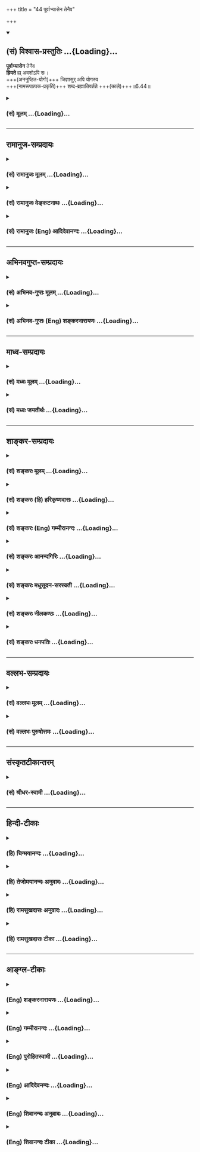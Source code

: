 +++
title = "44 पूर्वाभ्यासेन तेनैव"

+++
<div class="js_include" newlevelforh1="2" title="(सं) विश्वास-प्रस्तुतिः" unfilled url="/mahAbhAratam/shlokashaH/06-bhIShma-parva/03-bhagavad-gItA-parva/saMskRtam/vishvAsa-prastutiH/06_Atma-saMyama-yogaH_a/44_pUrvAbhyAsena_ten.md">
<details open><summary><h2>(सं) विश्वास-प्रस्तुतिः ...{Loading}...</h2></summary>

**पूर्वाभ्यासेन** तेनैव  
**ह्रियते** ह्य् अवशोऽपि सः।  
+++(अननुष्ठित-योगो)+++ जिज्ञासुर् अपि योगस्य  
+++(नामरूपात्पक-प्रकृतिं)+++ शब्द-ब्रह्मातिवर्तते +++(काले)+++॥6.44॥
</details>
</div>
<div class="js_include collapsed" newlevelforh1="3" title="(सं) मूलम्" unfilled url="/mahAbhAratam/shlokashaH/06-bhIShma-parva/03-bhagavad-gItA-parva/saMskRtam/mUlam/06_Atma-saMyama-yogaH_a/44_pUrvAbhyAsena_ten.md">
<details><summary><h3>(सं) मूलम् ...{Loading}...</h3></summary>

पूर्वाभ्यासेन तेनैव ह्रियते ह्यवशोऽपि सः।  
जिज्ञासुरपि योगस्य शब्दब्रह्मातिवर्तते।।6.44।।
</details>
</div>


_________________
## रामानुज-सम्प्रदायः
<div class="js_include collapsed" newlevelforh1="3" title="(सं) रामानुजः मूलम्" unfilled url="/mahAbhAratam/shlokashaH/06-bhIShma-parva/03-bhagavad-gItA-parva/saMskRtam/rAmAnujaH/mUlam/06_Atma-saMyama-yogaH_a/44_pUrvAbhyAsena_ten.md">
<details><summary><h3>(सं) रामानुजः मूलम् ...{Loading}...</h3></summary>

।।6.44।।**तेन पूर्वाभ्यासेन** पूर्वेण योग-विषयेण अभ्यासेन   
**सः** योगभ्रष्टो **हि +अवशः +अपि** योगे एव **ह्रियते** -  
प्रसिद्धं हि एतद् योगमाहात्म्यम् इत्यर्थः। 

अप्रवृत्तयोगोयोग **जिज्ञासुः +अपि** ततः चलित-मानसः
पुनर् अपि ताम् एव जिज्ञासां प्राप्य,  
कर्म-योगादिकं योगम् अनुष्ठाय  
**शब्दब्रह्म अतिवर्तते**। 

**शब्द-ब्रह्म** देव-मनुष्य-पृथिव्य्- अन्तरिक्ष-स्वर्गादि-शब्दाभिलाप-योग्यं ब्रह्म, प्रकृतिः।  

प्रकृति-सम्बन्धाद् विमुक्तो  
देव-मनुष्यादि-शब्दाभिलापानर्हं _ज्ञानानन्दैकतानम् आत्मानं प्राप्नोति_ इत्यर्थः।  


</details>
</div>
<div class="js_include collapsed" newlevelforh1="3" title="(सं) रामानुजः वेङ्कटनाथः" unfilled url="/mahAbhAratam/shlokashaH/06-bhIShma-parva/03-bhagavad-gItA-parva/saMskRtam/rAmAnujaH/venkaTanAthaH/06_Atma-saMyama-yogaH_a/44_pUrvAbhyAsena_ten.md">
<details><summary><h3>(सं) रामानुजः वेङ्कटनाथः ...{Loading}...</h3></summary>

  
  
।।6.44।। तेनेत्यस्यार्थोयोगविषयेणेति। तेनैव इत्यवधारणफलितमाह योग एव ह्रियत
इति। हिशब्दार्थमाहप्रसिद्धमिति।
प्रसिद्धिश्चादिभरतविदुरभीष्मादिवृत्तान्तेषु द्रष्टव्या।
पार्थकुरुनन्दनशब्दाभ्यामुभयकुलशुद्ध्यादिसूचकाभ्यामर्जुनस्यापि शुचीनां
श्रीमतामित्याद्यन्वयः सूचितः।  
  
जिज्ञासुः इत्यादिप्रकरणवशाद्वासनया विच्छिन्नघटकत्वप्रदर्शनार्थमित्याह
अप्रवृत्तेति। जिज्ञासुरपि इति सन्नन्तापिशब्दयोः सामर्थ्यात् अप्रवृत्तयोग
इत्युक्तम्। यद्यपिन लोकाव्ययनिष्ठाखलर्थतृनाम् अष्टा.2।3।69 इति कर्मणि
षष्ठीनिषेधः तथाप्यत्र सम्बन्धसामान्यविवक्षयायोगस्य इति षष्ठी।
योगिनश्चलितस्य योगः प्रक्रान्तयोगस्य चलितस्थ तत्प्रक्रमः
योगमारुरुक्षोश्चलितस्यारुरुक्षेति तत्तदवस्थानुरूपं प्रति समाधानमिति
भावः। कर्मयोगादिकं कर्मयोगज्ञानयोगावित्यर्थः। यद्वा कर्मयोग उपक्रमो
यस्यात्मसाक्षात्काररूपस्य योगस्य स तथोक्तः। ब्रह्मशब्दोऽत्र न
परब्रह्मविषयः तस्यातिवर्तनीयत्वानुपपत्तेःशब्दब्रह्म इति विशेषणायोगाच्च।
अत एव न जीवविषयः नापि वेदविषयः तस्याप्यनिवर्तनीयत्वानिरूपणात्। नापि
लक्षणया वेदप्रतिपाद्यकर्मविषयः तत्फलविषयो वा तत्रापि वेदे ब्रह्मशब्दस्य
गौणः प्रयोगः तदस्य परस्ताल्लक्षणा उपनिषदंशात्सङ्कोच इति
बहुदोषप्रसङ्गात्। नापि शब्दजन्यं ज्ञानमात्रं शब्दब्रह्म योगं
जिज्ञासोस्तदतिवृत्तेर्विरुद्धत्वात्। स्वाध्यायाद्योगमासीत
योगात्स्वाध्यायमामनेत् वि.पु.6।62 इत्यादिप्रकोपप्रसङ्गाच्च।
योगमारुरुक्षुः पुरुषः शब्दश्रवणजनितज्ञानमात्रवतः पुरुषादधिकःब्राह्मणेषु
च विद्वांसो विद्वत्सु कृतबुद्धयः। कृतबुद्धिषु कर्तारः कर्तृषु
ब्रह्मवादिनः मनुः1।97 इतिवदिति चेत् तदपि न अध्याहाराद्यापातात्
अप्रस्तुताभिधानप्रसङ्गात् पूर्वोत्तरवाक्यानन्वयाच्च। अतः प्रकृतावपि
ब्रह्मशब्दप्रयोगस्यात्रापि प्राचुर्यादतिवर्तनीयत्वौचित्याच्च
ब्रह्मशब्दोऽत्र प्रकृतिविषयः। तस्या एव
भोग्यभोगोपकरणभोगस्थानाख्यपरिणामप्रदर्शनायशब्दब्रह्म इति व्यपदेशः।
सर्वाणि रूपाणि विचित्य धीरः। नामानि कृत्वा तै.आ.3।12।7 इत्यादिश्रुतेः।
विभक्तरूपा हि प्रकृतिर्देवादिशब्दाभिलप्या
तदेतदखिलमभिप्रेत्यदेवमनुष्येत्यादिकमुक्तम्। प्रकृत्यतिवर्तनशब्दार्थं
फलितं च दर्शयतिप्रकृतिसम्बन्धादिति। देवमनुष्येत्यादिनापुमान्न देवो न नरः
वि.पु.2।13।98 इत्यादिकं स्मारितम्। ज्ञानानन्दैकतानमित्यनेन चनाहं देवो न
मर्त्यो वा न तिर्यक् स्थावरोऽपि वा। ज्ञानानन्दमयस्त्वात्मा शेषो हि
परमात्मनः पां.रा. इत्यादिकम्।  
  

</details>
</div>
<div class="js_include collapsed" newlevelforh1="3" title="(सं) रामानुजः (Eng) आदिदेवानन्दः" unfilled url="/mahAbhAratam/shlokashaH/06-bhIShma-parva/03-bhagavad-gItA-parva/saMskRtam/rAmAnujaH/english/AdidevAnandaH/06_Atma-saMyama-yogaH_a/44_pUrvAbhyAsena_ten.md">
<details><summary><h3>(सं) रामानुजः (Eng) आदिदेवानन्दः ...{Loading}...</h3></summary>

6.43 - 6.44 There, in that existence, he regains the mental disposition for Yoga that he had in the previous birth. Like one awakened from sleep, he strives again from where he had left before attaining complete success. He strives so as not to be defeated by impediments. This person who has fallen away from Yoga is borne on towards Yoga alone by his previous practice, i.e., by the older practice with regard to Yoga. This power of Yoga is well known. Even a person, who has not engaged in Yoga but has only been desirous of knowing Yoga, i.e., has failed to follow it up, acries once again the same desire to practise Yoga. He then practises Yoga, of which the first stage is Karma Yoga, and transcends Sabda-brahman (or Brahman which is denotable by words). The Sabda-brahman is the Brahman capable of manifesting as gods, men, earth,
sky, heaven etc., namely, Prakrti. The meaning is that having been liberated from the bonds of Prakrti, he attains the self which is incapable of being named by such words as gods, men etc., and which comprises solely of knowledge and beatitude. After thus describing the glory of Yoga the verse says:

</details>
</div>


_________________
## अभिनवगुप्त-सम्प्रदायः
<div class="js_include collapsed" newlevelforh1="3" title="(सं) अभिनव-गुप्तः मूलम्" unfilled url="/mahAbhAratam/shlokashaH/06-bhIShma-parva/03-bhagavad-gItA-parva/saMskRtam/abhinava-guptaH/mUlam/06_Atma-saMyama-yogaH_a/44_pUrvAbhyAsena_ten.md">
<details><summary><h3>(सं) अभिनव-गुप्तः मूलम् ...{Loading}...</h3></summary>
<div class="js_include" includetitle="false" newlevelforh1="2" unfilled="" url="/mahAbhAratam/shlokashaH/06-bhIShma-parva/02-bhagavad-gItA-parva/saMskRtam/abhinava-guptaH/mUlam/06_Atma-saMyama-yogaH_a/44_pUrvAbhyAsena_ten.md"></div>
</details>
</div>
<div class="js_include collapsed" newlevelforh1="3" title="(सं) अभिनव-गुप्तः (Eng) शङ्करनारायणः" unfilled url="/mahAbhAratam/shlokashaH/06-bhIShma-parva/03-bhagavad-gItA-parva/saMskRtam/abhinava-guptaH/english/shankaranArAyaNaH/06_Atma-saMyama-yogaH_a/44_pUrvAbhyAsena_ten.md">
<details><summary><h3>(सं) अभिनव-गुप्तः (Eng) शङ्करनारायणः ...{Loading}...</h3></summary>

6.44 See Comment under 6.45

</details>
</div>


_________________
## माध्व-सम्प्रदायः
<div class="js_include collapsed" newlevelforh1="3" title="(सं) मध्वः मूलम्" unfilled url="/mahAbhAratam/shlokashaH/06-bhIShma-parva/03-bhagavad-gItA-parva/saMskRtam/madhvaH/mUlam/06_Atma-saMyama-yogaH_a/44_pUrvAbhyAsena_ten.md">
<details><summary><h3>(सं) मध्वः मूलम् ...{Loading}...</h3></summary>

।।6.44।। योगस्य जिज्ञासुरपि। ज्ञातव्यो मया योग इति यस्यातीवेच्छा सोऽपि
शब्दब्रह्मातिवर्तते। परं ब्रह्म प्राप्नोतीत्यर्थः।

</details>
</div>
<div class="js_include collapsed" newlevelforh1="3" title="(सं) मध्वः जयतीर्थः" unfilled url="/mahAbhAratam/shlokashaH/06-bhIShma-parva/03-bhagavad-gItA-parva/saMskRtam/madhvaH/jayatIrthaH/06_Atma-saMyama-yogaH_a/44_pUrvAbhyAsena_ten.md">
<details><summary><h3>(सं) मध्वः जयतीर्थः ...{Loading}...</h3></summary>

।।6.44।। उप्रत्यययोगेन लोकाव्यय अष्टा.2।3।69 इति षष्ठीनिषेधात् योगस्य
स्वरूपमित्यध्याहृत्य कश्चिद्व्याख्यातवान्। श्रमो वृथैवनञा
निर्दिष्टमनित्यम् इत्यस्यानित्यत्वात्। अतः कात्यायनोद्विषः शतुर्वा वचनं
अष्टा.2।3।69 वार्तिकं इत्याद्यवोचदित्यभिप्रेत्याह
**योगस्ये**ति। ब्रह्मजिज्ञासा ब्र.सू.1।1।1 इत्यादाविव
विचारार्थताशङ्कानिरासाय व्याचष्टे **ज्ञातव्य** इति।
अतीवेत्युप्रत्ययस्यार्थः। सनाशंसभिक्षउः अष्टा.3।3।168 इति तच्छीलादौ तस्य
विहितत्वात् इच्छार्थे बाधकाभावादिति भावः। शब्दब्रह्मातिवर्तते
इत्येतद्वेदोक्तकर्मकारिभ्योऽतिरिच्यत इति कश्चिद्व्याचष्टे तदसत्। ततो याति
परां गतिम् 16।22 इत्यस्यार्थस्य परामर्शादिति भावेनाह **शब्दे**ति।
शब्दब्रह्मशब्देन वैदिकविधिनिषेधावत्रोच्येते। तदतिवर्तनं
परंब्रह्मप्राप्तस्यैवेत्यत एवमुक्तम्।

</details>
</div>


_________________
## शाङ्कर-सम्प्रदायः
<div class="js_include collapsed" newlevelforh1="3" title="(सं) शङ्करः मूलम्" unfilled url="/mahAbhAratam/shlokashaH/06-bhIShma-parva/03-bhagavad-gItA-parva/saMskRtam/shankaraH/mUlam/06_Atma-saMyama-yogaH_a/44_pUrvAbhyAsena_ten.md">
<details><summary><h3>(सं) शङ्करः मूलम् ...{Loading}...</h3></summary>

।।6.44।। यः पूर्वजन्मनि कृतः अभ्यासः सः **पूर्वाभ्यासः तेनैव** बलवता
**ह्रियते** संसिद्धौ हि यस्मात् **अवशोऽपि सः** योगभ्रष्टः न कृतं चेत्
योगाभ्यासजात् संस्कारात् बलवत्तरमधर्मादिलक्षणं कर्म तदा योगाभ्यासजनितेन
संस्कारेण ह्रियते अधर्मश्चेत् बलवत्तरः कृतः तेन योगजोऽपि संस्कारः
अभिभूयत एव तत्क्षये तु योगजः संस्कारः स्वयमेव कार्यमारभते न
दीर्घकालस्थस्यापि विनाशः तस्य अस्ति इत्यर्थः। अतः **जिज्ञासुरपि योगस्य**
स्वरूपं ज्ञातुमिच्छन् अपि योगमार्गे प्रवृत्तः संन्यासी योगभ्रष्टः
सामर्थ्यात् सोऽपि **शब्दब्रह्म** वेदोक्तकर्मानुष्ठानफलम् **अतिवर्तते**
अतिक्रामति अपाकरिष्यति किमुत बुद्ध्वा यः योगं तन्निष्ठः अभ्यासं
कुर्यात्।। 

</details>
</div>
<div class="js_include collapsed" newlevelforh1="3" title="(सं) शङ्करः (हि) हरिकृष्णदासः" unfilled url="/mahAbhAratam/shlokashaH/06-bhIShma-parva/03-bhagavad-gItA-parva/saMskRtam/shankaraH/hindI/harikRShNadAsaH/06_Atma-saMyama-yogaH_a/44_pUrvAbhyAsena_ten.md">
<details><summary><h3>(सं) शङ्करः (हि) हरिकृष्णदासः ...{Loading}...</h3></summary>

।।6.44।। पहले शरीरकी बुद्धिसे उसका संयोग कैसे होता है सो कहते हैं क्योंकि
वह योगभ्रष्ट पुरुष परवश हुआ भी पूर्वाभ्यासके द्वारा अर्थात् जो पहले
जन्ममें किया हुआ अभ्यास है उस अति बलवान् पूर्वाभ्यासके द्वारा योगकी ओर
खींच लिया जाता है। यदि योगाभ्यासके संस्कारोंकी अपेक्षा अधिक बलवान्
अधर्मादि कर्म न किये हों तो वह योगाभ्यासजनित संस्कारोंसे खिंच जाता है और
यदि अधिक बलवान् अधर्म किया हुआ होता है तो उससे योगजन्य संस्कार भी दब ही
जाते हैं। परंतु उस पापकर्मका क्षय होनेपर योगजन्य संस्कार स्वयं ही अपना
कार्य आरम्भ कर देता है। बहुत बालतक दबे रहनेपर भी उसका नाश नहीं होता। जो
योगका जिज्ञासु भी है अर्थात् जो योगके स्वरूपको जाननेकी इच्छा करके
योगमार्गमें लगा हुआ योगभ्रष्ट संन्यासी है वह भी शब्दब्रह्मको अर्थात्
वेदमें कहे हुए कर्मफलको अतिक्रम कर जाता है फिर जो योगको जानकर उसमें
स्थित हुआ अभ्यास करता है उसका तो कहना ही क्या है। यहाँ प्रसंगकी शक्तिसे
जिज्ञासुका अर्थ संन्यासी किया गया है।

</details>
</div>
<div class="js_include collapsed" newlevelforh1="3" title="(सं) शङ्करः (Eng) गम्भीरानन्दः" unfilled url="/mahAbhAratam/shlokashaH/06-bhIShma-parva/03-bhagavad-gItA-parva/saMskRtam/shankaraH/english/gambhIrAnandaH/06_Atma-saMyama-yogaH_a/44_pUrvAbhyAsena_ten.md">
<details><summary><h3>(सं) शङ्करः (Eng) गम्भीरानन्दः ...{Loading}...</h3></summary>

6.44 Hi, for; tena eva, by that very; purva-abhyasena, past practice-the
powerful habit formed in the past life; hiryate, he, the yogi who had
fallen from Yoga, is carried forward; avasah api, even inspite of
himself. If he had not committed any act which could be characterized as
unrigtheous etc. and more powerful than the tendency created by the
practice of Yoga, then he is carried forward by the tendency created by
the practice of Yoga. If he had committed any unrighteous act which was
more powerful, then, even the tendency born of Yoga gets surely
overpowered. But when that is exhausted, the tendency born of Yoga
begins to take effect by itself. The idea is that it does not get
destroyed, even though it may lie in abeyance over a long period.
Jijnasuh api, even a seeker; yogasya, of Yoga from the force of the
context, the person implied is a monk who had engaged in the path of
Yoga with a desire to known his true nature, but had falled from Yoga-;
;even he, ativartate, trascends-will free himself from; sabda-brahma,
the result of the performance of Vedic ritual. What to speak of him who
after understanding Yoga, may undertake it with steadfastness! And why
is the state of Yoga higher;

</details>
</div>
<div class="js_include collapsed" newlevelforh1="3" title="(सं) शङ्करः आनन्दगिरिः" unfilled url="/mahAbhAratam/shlokashaH/06-bhIShma-parva/03-bhagavad-gItA-parva/saMskRtam/shankaraH/AnandagiriH/06_Atma-saMyama-yogaH_a/44_pUrvAbhyAsena_ten.md">
<details><summary><h3>(सं) शङ्करः आनन्दगिरिः ...{Loading}...</h3></summary>

।।6.44।। यदि पूर्वसंस्कारोऽस्येच्छामुपनयन्न प्रवर्तयति तथाच
प्रवृत्तिरनिच्छया स्यादित्याशङ्क्याह **पूर्वेति।** स हि योगभ्रष्टः
समनन्तरजन्मकृतसंस्कारवशादुत्तरस्मिञ्जन्मनि अनिच्छन्नपि योगं
प्रत्येवाकृष्टो भवतीत्यर्थः। तत्र कैमुतिकन्यायं सूचयति **जिज्ञासुरिति।**
पूर्वार्धं विभजते **यः पूर्वेति।** तस्मान्नेच्छया तस्य प्रवृत्तिरिति
शेषः। योगभ्रष्टस्याधर्मादिप्रतिबन्धेऽपि तर्हि
पूर्वाभ्यासवशाद्बुद्धिसंबन्धः स्यादित्याशङ्क्याह **नेत्यादिना।** यदि
योगभ्रष्टेन योगाभ्यासजनितसंस्कारप्राबल्यात्प्रबलमरधर्मप्रभेदरूपं कर्म न
कृतं स्यात्तदा तेन संस्कारेण वशीकृतः सन्निच्छादिरहितोऽपि
बुद्धिसंबन्धभाग्भवतीत्यर्थः। विपक्षे योगसंस्कारस्याभिभूतत्वान्न
कार्यारम्भकत्वमित्याह **अधर्मश्चेदिति।** योगजसंस्कारस्याधर्माभिभूतस्य
कार्यमकृत्वैवाभिभावकप्राबल्ये प्रणाशः स्यादित्याशङ्क्याह **तत्क्षये
त्विति।** कालव्यवधानान्निवृत्तिं शङ्कित्वोक्तं **नेति।**
तृणजलायुकादृष्टान्तश्रुत्या संस्कारस्य दीर्घतायाः समधिगतत्वादिति भावः।
कैमुतिकन्यायोक्तिपरमुत्तरार्धं विभजते **जिज्ञासुरपीत्यादिना।** अत्रापि
संन्यासीति विशेषणं पूर्ववदवधेयमित्याह **सामर्थ्यादिति।** नहि कर्मी
कर्ममार्गे प्रवृत्तस्ततो भ्रष्टः शङ्कितुं शक्यते अतः संन्यासी
पूर्वोक्तैर्विशेषणैर्विशिष्टो योगभ्रष्टोऽभीष्टः सोऽपि वैदिकं कर्म तत्फलं
चातिवर्तते किमुत योगं बुद्ध्वा तन्निष्ठः सदाभ्यासं कुर्वन्कर्म तत्फलं
चातिवर्तत इति वक्तव्यमिति योजना। योगनिष्ठस्य कर्मतत्फलातिवर्तनं
ततोऽधिकफलावाप्तिर्विवक्ष्यते।

</details>
</div>
<div class="js_include collapsed" newlevelforh1="3" title="(सं) शङ्करः मधुसूदन-सरस्वती" unfilled url="/mahAbhAratam/shlokashaH/06-bhIShma-parva/03-bhagavad-gItA-parva/saMskRtam/shankaraH/madhusUdana-sarasvatI/06_Atma-saMyama-yogaH_a/44_pUrvAbhyAsena_ten.md">
<details><summary><h3>(सं) शङ्करः मधुसूदन-सरस्वती ...{Loading}...</h3></summary>

।।6.44।। ननु यो ब्रह्मविदां ब्राह्मणानां सर्वप्रमादकारणशून्ये कुले
समुत्पन्नस्तस्य मध्ये
विषयभोगव्यवधानाभावादव्यवहितप्राग्भवीयसंस्कारोद्वोधात्पुनरपि
सर्वकर्मसंन्यासपूर्वको ज्ञानसाधनलाभो भवतु नाम। यस्तु श्रीमतां
महाराजचक्रवर्तिनां कुले बहुविधविषयभोगव्यवधानेनोत्पन्नस्तस्य
विषयभोगवासनाप्राबल्यात्प्रमादकारणसंभवाच्च
कथमतिव्यवहितज्ञानसंस्कारोद्बोधः क्षत्रियत्वेन सर्वकर्मसंन्यासानर्हस्य
कथं वा ज्ञानसाधनलाभ इति। तत्रोच्यते अतिचिरव्यवहितजन्मोपचितेनापि तेनैव
पूर्वाभ्यासेन प्रागर्जितज्ञानसंस्कारेणावशोऽपि मोक्षसाधनायाप्रयतमानोऽपि
ह्रियते स्ववशीक्रियते अकस्मादेव भोगवासनाभ्यो व्युत्थाप्य
मोक्षसाधनोन्मुखः क्रियते ज्ञानवासनाया एवाल्पकालाभ्यस्ताया अपि
वस्तुविषयत्वेनावस्तुविषयाभ्यो भोगवासनाभ्यः प्राबल्यात्। पश्य यथा त्वमेव
युद्धे प्रवृत्तो ज्ञानायाप्रयतमानोऽपि पूर्वसंस्कारप्राबल्यादकस्मादेव
रणभूमौ ज्ञानोन्मुखोऽभूरिति। अतएव प्रागुक्तं नेहाभिक्रमनाशोऽस्तीति।
अनेकजन्मसहस्रव्यवहितोऽपि ज्ञानसंस्कारः स्वकार्यं करोत्येव
सर्वविरोध्युपमर्देनेत्यभिप्रायः। सर्वकर्मसंन्यासाभावेऽपि हि क्षत्रियस्य
ज्ञानाधिकारः स्थित एव। यथा पाटच्चरेण बहूनां रक्षिणां मध्ये
विद्यमानमप्यश्वादिद्रव्यं स्वयमनिच्छदपि तान्सर्वानभिभूय
स्वसामर्थ्यविशेषादेवापह्रियते पश्चात्तु कदापहृतमिति विमर्शो भवति एवं
बहूनां ज्ञानप्रतिबन्धकानां मध्ये विद्यमानोऽपि योगभ्रष्टः स्वयमनिच्छन्नपि
ज्ञानसंस्कारेण बलवता स्वसामर्थ्यविशेषादेव
सर्वान्प्रतिबन्धकानभिभूयात्मवशीक्रियत इति हृञः प्रयोगेण सूचितम्। अतएव
संस्कारप्राबल्याज्जिज्ञासुर्ज्ञातुमिच्छुरपि योगस्य मोक्षसाधनज्ञानस्य
विषयं ब्रह्मज्ञानं प्रथमभूमिकायां स्थितः संन्यासीति यावत्। सोऽपि
तस्यामेव भूमिकायां मृतोऽन्तराले बहून्विषयान्भुक्त्वा महाराजचक्रवर्तिनां
कुले समुत्पन्नोऽपि योगभ्रष्टः
प्रागुपचितज्ञानसंस्कारप्राबल्यात्तस्मिञ्जन्मनि शब्दब्रह्म वेदं
कर्मप्रतिपादकमतिवर्ततेऽतिक्रम्य तिष्ठति। कर्माधिकारातिक्रमेण
ज्ञानाधिकारी भवतीत्यर्थः। एतेनापि ज्ञानकर्मसमुच्चयो निराकृत इति
द्रष्टव्यम्। समुच्चये हि ज्ञानिनोऽपि कर्मकाण्डातिक्रमाभावात्।

</details>
</div>
<div class="js_include collapsed" newlevelforh1="3" title="(सं) शङ्करः नीलकण्ठः" unfilled url="/mahAbhAratam/shlokashaH/06-bhIShma-parva/03-bhagavad-gItA-parva/saMskRtam/shankaraH/nIlakaNThaH/06_Atma-saMyama-yogaH_a/44_pUrvAbhyAsena_ten.md">
<details><summary><h3>(सं) शङ्करः नीलकण्ठः ...{Loading}...</h3></summary>

।।6.44।। कुतो यतते शिक्षितोऽपीत्यत आह **पूर्वेति।** अवशोऽपि
प्रह्नादादिवत्पित्रादिभिरन्यथा नीयमानोऽपि तेनैव पूर्वाभ्यासेन बलवता
ह्रियते योगप्रवणः क्रियते। यतो योगस्य जिज्ञासुर्ज्ञानमात्रमिच्छन्यो भवति
सोऽपि शब्दब्रह्म कर्मकाण्डं वेदमप्यतिक्रम्य वर्तते किं पुनः
पित्राद्याज्ञाम्। इत्थं पूर्वाभ्यासबलं यन्महान्तमपि पित्रादियत्नं वृथा
करोतीत्यर्थः।

</details>
</div>
<div class="js_include collapsed" newlevelforh1="3" title="(सं) शङ्करः धनपतिः" unfilled url="/mahAbhAratam/shlokashaH/06-bhIShma-parva/03-bhagavad-gItA-parva/saMskRtam/shankaraH/dhanapatiH/06_Atma-saMyama-yogaH_a/44_pUrvAbhyAsena_ten.md">
<details><summary><h3>(सं) शङ्करः धनपतिः ...{Loading}...</h3></summary>

।।6.44।। कथंभूतं बुद्धिसंयोगं लभत इत्यपेक्षायां तेनैव
पूर्वाभ्यासेनावशस्यापि योगभ्रष्टस्य बुद्धिंप्रत्येवाहरणरुपमित्याह
पूर्वेति। यः पूर्व जन्मानि कृतोऽभ्यासः तेनैव बलवता हि यसमादवशः
पित्राद्यधीनोऽपि सः योगभ्रष्टो ह्नियते स्ववशीक्रियते योगाभ्याससंस्कारात्
बलवत्तरस्याधर्मस्य प्रतिबन्धकस्याभावात् प्रतिबन्धे सत्यपि
पूर्वाभ्यासस्तत्क्षयः प्रतीक्षते। ननु तस्य नाशोऽस्ति। एतदेव कैमुत्येन
द्रढयति। योगस्य जिज्ञासुर्नतु यतमानो योगी सोऽपि शब्दब्रह्म
वेदोक्तकर्मानुष्ठानफलमतिवर्तते मुञ्चति किमुत यो योगं ज्ञात्वा
तन्निष्ठोभ्यासं कुर्यात्। एतेन ननु योगिनां दरिद्राणां कुले जातस्य
बुद्धिसंयोगोऽस्तु नाम शुचीनां श्रीमतां कुले उत्पन्नस्य
द्रव्यजनितभोगादिप्रतिबन्धवशाद्धुद्धिसंयोगो न भविष्यतीत्याङ्कापि परास्ता।

</details>
</div>


_________________
## वल्लभ-सम्प्रदायः
<div class="js_include collapsed" newlevelforh1="3" title="(सं) वल्लभः मूलम्" unfilled url="/mahAbhAratam/shlokashaH/06-bhIShma-parva/03-bhagavad-gItA-parva/saMskRtam/vallabhaH/mUlam/06_Atma-saMyama-yogaH_a/44_pUrvAbhyAsena_ten.md">
<details><summary><h3>(सं) वल्लभः मूलम् ...{Loading}...</h3></summary>

।।6.44।। पूर्वदेहकृताभ्यासेनावशोऽपि कुतश्चिदन्तरायादनिच्छन्नपि ह्रियते
विषयेभ्यः परावृत्त्य योगनिष्ठः क्रियते। किञ्च कैमुत्येन दृढयति
जिज्ञासुरपीति। यः कश्चिद्योगस्य जिज्ञासावानपि भवति सोऽपि
शब्दब्रह्मातिवर्त्तते शब्दब्रह्मातिक्राम्यति परमहंस इव सम्पूजितो भवति।
किमुत तन्निष्ठः शब्दब्रह्मातिलङ्घनो भवतीति वक्तव्यम् यद्वा
शब्दब्रह्मातिवर्त्ततेऽर्थात्परं ब्रह्म शब्दब्रह्मतात्पर्यभूतं
पारोक्ष्येण जानाति तत्प्रभावेणेत्यर्थः।

</details>
</div>
<div class="js_include collapsed" newlevelforh1="3" title="(सं) वल्लभः पुरुषोत्तमः" unfilled url="/mahAbhAratam/shlokashaH/06-bhIShma-parva/03-bhagavad-gItA-parva/saMskRtam/vallabhaH/puruShottamaH/06_Atma-saMyama-yogaH_a/44_pUrvAbhyAsena_ten.md">
<details><summary><h3>(सं) वल्लभः पुरुषोत्तमः ...{Loading}...</h3></summary>

  
  
।।6.44।। ननु भूयोऽपि यत्ने पूर्ववदेव चेत् स्यात्  
तदा किं जन्मना यत्नेन चेत्याशङ्क्याह - पूर्वाभ्यासेनेति। 

तेनैव **पूर्वाभ्यासेन** श्रद्धा-मयेन  
**अवशोऽपि** तादृक्-कुल-जन्म-प्राप्त्या कुल-रीत्यापि अन्यभावेभ्यो हीयते परावर्त्तते - भगवत्-संयोग-रसनिष्ठः क्रियत इति भावः।  

ननु पूर्व-प्रवृत्त्या श्रद्धायुक्तया चेन् न सिद्धिर् अभूत्, तदा कथम् इदानीं तेनैव साधनेन सिद्धिर् भविष्यति इत्य् आशङ्क्याह - जिज्ञासुरपीति। योगस्य स्वरूपजिज्ञासुरेव शब्दब्रह्म

नाम-रूपात्मकं विप्रयोग-सामयिक-जीवन-हेतु-रूपम् **अतिवर्त्तते** अतिक्रामति।

परम-क्लेशाविर्भावेन गुण-गानादि-त्यागेन लौकिक-देह-त्यागेनालौकिक-देहम् आप्नोतीति भावः। तथा चायमर्थः पूर्वश्रद्धया प्रवृत्तस्तु योगजिज्ञासया न प्रवृत्तः
किन्तु साधारण्येन वाक्यश्रद्धयैव प्रवृत्तौ तेन सिद्धिरभूत्। अधुना
तूत्तमकुलजन्माप्त्या तत्स्वरूपं कुरुते अतः प्राप्स्यतीति।  
  

</details>
</div>


_________________
## संस्कृतटीकान्तरम्
<div class="js_include collapsed" newlevelforh1="3" title="(सं) श्रीधर-स्वामी" unfilled url="/mahAbhAratam/shlokashaH/06-bhIShma-parva/03-bhagavad-gItA-parva/saMskRtam/shrIdhara-svAmI/06_Atma-saMyama-yogaH_a/44_pUrvAbhyAsena_ten.md">
<details><summary><h3>(सं) श्रीधर-स्वामी ...{Loading}...</h3></summary>

।।6.44।। तत्र हेतुः **पूर्वेति।** तेनैव पूर्वदेहकृताभ्यासेनावशोऽपि
कुतश्चिदन्तरायादनिच्छन्नपि संह्रियते। विषयेभ्यः परावर्त्य ब्रह्मनिष्ठः
क्रियते। तदेवं पूर्वाभ्यासवशेन प्रयत्नं कुर्वञ्शनैर्मुच्यत इतीममर्थं
कैमुत्यन्यायेन स्फुटयति **जिज्ञासुरिति सार्धेन।** योगस्य स्वरूपं
जिज्ञासुरेव केवलं नतु प्राप्तयोगः। एवंभूतो योगे प्रविष्टमात्रोऽपि
पापवशाद्योगभ्रष्टोऽपि शब्दब्रह्म वेदमतिवर्तते
वेदोक्तकर्मफलान्यतिक्रामति। तेभ्योऽधिकं फलं प्राप्य मुच्यत इत्यर्थः।

</details>
</div>


_________________
## हिन्दी-टीकाः
<div class="js_include collapsed" newlevelforh1="3" title="(हि) चिन्मयानन्दः" unfilled url="/mahAbhAratam/shlokashaH/06-bhIShma-parva/03-bhagavad-gItA-parva/hindI/chinmayAnandaH/06_Atma-saMyama-yogaH_a/44_pUrvAbhyAsena_ten.md">
<details><summary><h3>(हि) चिन्मयानन्दः ...{Loading}...</h3></summary>

।।6.44।। बैंक में हमारे खाते में जमा राशि वही होगी जो पासबुक में दर्शायी
गयी होती है। बैंक से हमे उस राशि से अधिक धन नहीं प्राप्त हो सकता और न ही
कम राशि दिखाकर हमें धोखा दिया जा सकता है। इसी प्रकार व्यक्ति के हृदय के
विकास में भी कोई भी देवता उस व्यक्ति को उसके प्रयत्नों से अधिक न दे सकता
है और न कुछ अपहरण कर सकता है। प्रतिदिन के जीवन में अनुभूत अखण्डता के
समान ही प्रत्येक जन्म पूर्व जीवन की अगली कड़ी है। जैसे आज का दिन बीते
हुए कल का विस्तार है। इस तथ्य को सम्यक् प्रकार से ध्यान में रखकर इस
श्लोक का मनन करने पर इसका तात्पर्य सरलता से समझ में आ जायेगा। जिस व्यक्ति
ने अपने पूर्व जन्म में योग साधना की होगी वह उस पूर्वभ्यास के कारण अपने
आप अवश हुआ योग की ओर आकर्षित होगा। हमारे इस लोक के जीवन में भी इस तथ्य
की सत्यता प्रमाणित होती है। एक शिक्षित तथा सुसंस्कृत व्यक्ति के व्यवहार
और संभाषण में उसकी शिक्षा का प्रभाव सहज ही व्यक्त होता है जिसके लिए उसे
कोई प्रयास नहीं करना पड़ता। कोई भी सुसंस्कृत व्यक्ति दीर्घकाल तक
सफलतापूर्वक मूढ़ पुरुष का अभिनय नहीं कर सकता और उसी प्रकार न हीं एक
दुष्ट व्यक्ति सभ्य पुरुष जैसा व्यवहार कर सकता है। कभीनकभी वे दोनों
अनजाने ही अपने वास्तविक स्वभाव का परिचय सम्भाषण विचार और कर्म द्वारा
व्यक्त कर देंगे। इसी प्रकार योगभ्रष्ट पुरुष भी जन्म लेने पर अवशसा हुआ
स्वत ही योग की ओर खिंचा चला जायेगा। यदि जीवन में प्रतिकूल परिस्थितियाँ
आती हैं तब भी उन सभी में जिस सम और शान्त भाव में वह रहता है वह स्वयं
उसके लिए भी एक आश्चर्य ही होता है। यह मात्र सिद्धांत नहीं है। समाज के सभी
स्तरों के जीवन में इसका सत्यत्व प्रमाणित होता है। पूर्व संस्कारों की
शक्ति अत्यन्त प्रबल होती है। एक लुटेरा भी दृढ़ निश्चयपूर्वक की गई साधना
के फलस्वरूप आदि कवि बाल्मीकि बन गया। ऐसे अनेक उदाहरण हमें इतिहास में
देखने को मिलते हैं। इन सबका सन्तोषजनक स्पष्टीकरण यही हो सकता है कि जीव
का अस्तित्व देह से भिन्न है जो अपने कर्मों के अनुसार विभिन्न शरीर धारण
करता है। इसलिए उसके अर्जित संस्कारों का प्रभाव किसी देह विशेष में भी
दृष्टिगोचर होता है। योगभ्रष्ट पुरुष पुन साधना मार्ग पर अग्रसर हो जाता है।
उसे चाहे राजसिंहासन पर अभिषिक्त कर दिया जाय अथवा बाजार के कोलाहल या किसी
गली के असम्मान पूर्ण स्थान पर बैठा दिया जाय सभी स्थानों पर उसकी सहृदयता
और उसका दार्शनिक स्वभाव छिपा नहीं रह सकता। चाहे वह संसार की समस्त
सम्पत्ति का स्वामी हो जाये चाहे राजसत्ता की असीम शक्ति उसे प्राप्त हो
जाये चाहे अपार आदर और स्नेह उसे मिले किन्तु इन समस्त प्रलोभनों के द्वारा
उसे योगमार्ग से विचलित नहीं किया जा सकता। यदि सम्पूर्ण जगत् उसके विचित्र
व्यवहार एवं असामान्य आचरण को विस्मय से देखता हो तो वह स्वयं भी अपनी ओर
सबसे अधिक आश्चर्य से देख रहा होता है इस ध्यानयोग की महत्ता को दर्शाते
हुए भगवान् कहते हैं कि जो केवल योग का जिज्ञासु है वह शब्दब्रह्म का
अतिक्रमण कर जाता है। श्रीशंकराचार्य के अनुसार शब्दब्रह्म से तात्पर्य
वेदों के कर्मकाण्ड से है जहाँ विभिन्न प्रकार के फल प्राप्त करने के लिए
यज्ञयागादि साधन बताये गये है। अर्थ यह हुआ कि जो केवल जिज्ञासु है वह इन
सब फलों की कामना से मुक्त हो जाता है तब फिर ज्ञानी के विषय में क्या
कहनाकिस कारण से योगी श्रेष्ठ है इस पर कहते हैं

</details>
</div>
<div class="js_include collapsed" newlevelforh1="3" title="(हि) तेजोमयानन्दः अनुवादः" unfilled url="/mahAbhAratam/shlokashaH/06-bhIShma-parva/03-bhagavad-gItA-parva/hindI/tejomayAnandaH/anuvAdaH/06_Atma-saMyama-yogaH_a/44_pUrvAbhyAsena_ten.md">
<details><summary><h3>(हि) तेजोमयानन्दः अनुवादः ...{Loading}...</h3></summary>

।।6.44।। उसी पूर्वाभ्यास के कारण वह अवश हुआ योग की ओर आकर्षित होता है।
योग का जो केवल जिज्ञासु है वह शब्दब्रह्म का अतिक्रमण करता है।।  
  

</details>
</div>
<div class="js_include collapsed" newlevelforh1="3" title="(हि) रामसुखदासः अनुवादः" unfilled url="/mahAbhAratam/shlokashaH/06-bhIShma-parva/03-bhagavad-gItA-parva/hindI/rAmasukhadAsaH/anuvAdaH/06_Atma-saMyama-yogaH_a/44_pUrvAbhyAsena_ten.md">
<details><summary><h3>(हि) रामसुखदासः अनुवादः ...{Loading}...</h3></summary>

।।6.44।। वह (श्रीमानोंके घरमें जन्म लेनेवाला योगभ्रष्ट मनुष्य) भोगोंके
परवश होता हुआ भी पूर्वजन्ममें किये हुए अभ्यास-(साधन-) के कारण ही
परमात्माकी तरफ खिंच जाता है; क्योंकि योग-(समता-) का जिज्ञासु भी वेदोंमें
कहे हुए सकाम कर्मोंका अतिक्रमण कर जाता है।

</details>
</div>
<div class="js_include collapsed" newlevelforh1="3" title="(हि) रामसुखदासः टीका" unfilled url="/mahAbhAratam/shlokashaH/06-bhIShma-parva/03-bhagavad-gItA-parva/hindI/rAmasukhadAsaH/TIkA/06_Atma-saMyama-yogaH_a/44_pUrvAbhyAsena_ten.md">
<details><summary><h3>(हि) रामसुखदासः टीका ...{Loading}...</h3></summary>

।।6.44।।***व्याख्या--*पूर्वाभ्यासेन तेनैव ह्रियते ह्यवशोऽपि
सः--**योगियोंके कुलमें जन्म लेनेवाले योगभ्रष्टको जैसी साधनकी सुविधा
मिलती है, जैसा वायुमण्डल मिलता है, जैसा सङ्ग मिलता है, जैसी शिक्षा मिलती
है, वैसी साधनकी सुविधा, वायुमण्डल, सङ्ग, शिक्षा आदि श्रीमानोंके घरमें
जन्म लेनेवालोंकोनहीं मिलती। परन्तु स्वर्गादि लोकोंमें जानेसे पहले
मनुष्यजन्ममें जितना योगका साधन किया है, सांसारिक भोगोंका त्याग किया है,
उसके अन्तःकरणमें जितने अच्छे संस्कार पड़े हैं, उस मनुष्य-जन्ममें किये
हुए अभ्यासके कारण ही भोगोंमें आसक्त होता हुआ भी वह परमात्माकी तरफ
जबर्दस्ती खिंच जाता है।

</details>
</div>


_________________
## आङ्ग्ल-टीकाः
<div class="js_include collapsed" newlevelforh1="3" title="(Eng) शङ्करनारायणः" unfilled url="/mahAbhAratam/shlokashaH/06-bhIShma-parva/03-bhagavad-gItA-parva/english/shankaranArAyaNaH/06_Atma-saMyama-yogaH_a/44_pUrvAbhyAsena_ten.md">
<details><summary><h3>(Eng) शङ्करनारायणः ...{Loading}...</h3></summary>

6.44. Being not a master of himself, he is dragged only by that former practice (its mental impression); only a seeker of the knowledge of the Yoga passes over what strengthens the \[sacred\] text.

</details>
</div>
<div class="js_include collapsed" newlevelforh1="3" title="(Eng) गम्भीरानन्दः" unfilled url="/mahAbhAratam/shlokashaH/06-bhIShma-parva/03-bhagavad-gItA-parva/english/gambhIrAnandaH/06_Atma-saMyama-yogaH_a/44_pUrvAbhyAsena_ten.md">
<details><summary><h3>(Eng) गम्भीरानन्दः ...{Loading}...</h3></summary>

6.44 For, by that very past practice, he is carried forward even in spite of himself! Even a seeker of Yoga transcends the result of the performance of Vedic rituals!

</details>
</div>
<div class="js_include collapsed" newlevelforh1="3" title="(Eng) पुरोहितस्वामी" unfilled url="/mahAbhAratam/shlokashaH/06-bhIShma-parva/03-bhagavad-gItA-parva/english/purohitasvAmI/06_Atma-saMyama-yogaH_a/44_pUrvAbhyAsena_ten.md">
<details><summary><h3>(Eng) पुरोहितस्वामी ...{Loading}...</h3></summary>

6.44 Unconsciously he will return to the practices of his old life; so that he who tries to realise spiritual consciousness is certainly superior to one who only talks of it.

</details>
</div>
<div class="js_include collapsed" newlevelforh1="3" title="(Eng) आदिदेवनन्दः" unfilled url="/mahAbhAratam/shlokashaH/06-bhIShma-parva/03-bhagavad-gItA-parva/english/AdidevanandaH/06_Atma-saMyama-yogaH_a/44_pUrvAbhyAsena_ten.md">
<details><summary><h3>(Eng) आदिदेवनन्दः ...{Loading}...</h3></summary>

6.44 By the power of his earlier practice, he is carried forward even against his will. Even though he is an enirer about Yoga, he transcends the Sabda-brahman i.e., Prakrti or matter.

</details>
</div>
<div class="js_include collapsed" newlevelforh1="3" title="(Eng) शिवानन्दः अनुवादः" unfilled url="/mahAbhAratam/shlokashaH/06-bhIShma-parva/03-bhagavad-gItA-parva/english/shivAnandaH/anuvAdaH/06_Atma-saMyama-yogaH_a/44_pUrvAbhyAsena_ten.md">
<details><summary><h3>(Eng) शिवानन्दः अनुवादः ...{Loading}...</h3></summary>

6.44 By that very former practice he is borne on in spite of himself.
Even he who merely wishes to know Yoga goes beyond the Brahmic word.

</details>
</div>
<div class="js_include collapsed" newlevelforh1="3" title="(Eng) शिवानन्दः टीका" unfilled url="/mahAbhAratam/shlokashaH/06-bhIShma-parva/03-bhagavad-gItA-parva/english/shivAnandaH/TIkA/06_Atma-saMyama-yogaH_a/44_pUrvAbhyAsena_ten.md">
<details><summary><h3>(Eng) शिवानन्दः टीका ...{Loading}...</h3></summary>

6.44 पूर्वाभ्यासेन former practice; तेन by that; एव verily; ह्रियते is borne; हि indeed; अवशः helpless; अपि even; सः he; जिज्ञासुः he who wishes to know Yoga; अपि even; योगस्य of Yoga; शब्दब्रह्म wordBrahman;
अतिवर्तते goes beyond.Commentary The man who fell from Yoga is carried to the goal which he intended to reach in his previous birth; by the force of the Samskaras of the practice of Yoga though he may not be conscious of them and even if he may not be willing to adopt the course of Yogic discipline on account of the force of some evil Karma. If he had not done any great evil action which could overwhelm his Yogic tendencies he will certainly continue his Yogic practices in this birth very vigorously through the force of the Yogic Samskaras created by his Yogic practices in his previous birth. If the force of the evil action is stronger; the Yogic tendencies will be overpowered or suppressed for some time. As soon as the fruits of the evil actions are exhausted; the force of the Yogic Samskaras will begin to manifest itself. He will start his Yogic practices vigorously and attain the final beatitude of life.Even an enirer in whom a desire for information about Yoga is kindled goes beyond the Brahmic word; i.e.; the Vedas. He rises superior to the performer of the Vedic rituals and ceremonies. He is beyond the entanglement of forms and ceremonies. He is not satisfied with mere ritualism. He thirsts for a satisfaction higher than that given by the sensual objects. He who simply wishes to know the nature of the principles of Yoga frees himself from the SabdaBrahma; i.e.; from the effects of the Vedic rituals and ceremonies. If this be the case of a simple enirer; how much more exalted should be the condition of a real practitioner or knower of Yoga or of one who is established in Nirvikalpa Samadhi He will be absolutely free from the effects of the Vedic rituals and ceremonies. He will enjoy the eternal bliss and the everlasting peace of the Eternal.An aspirant who is desirous of obtaining Moksha alone is not affected by the sin of nonperformance of action even if he renounces all the obligatory and optional or occasional duties. He goes beyond the word of Brahman (the scripture or the Vedas).When such is the case of an aspirant who is without any spiritual inclinations or Samskaras of the previous birth; how much more exalted will be the state of that student who has done Yogic practices in his previous birth; who has fallen from Yoga in his previous birth;
and who has taken up Yoga in this birth; renouncing all the worldly activitiesImpelled by the strong desire for liberation he practises rigorous Sadhana in this birth. He is constrained; as it were; by the force of the good Samskaras of his previous birth to take to Yogic practices in spite of himself.In this verse the Lord lays stress on the fact that no effort in the practice of Yoga goes in vain. Even the smallest effor will have its effect sooner or later in this birth or another. Therefore there is no cause for disappointment even for the dullest type of spiritual aspirant.

</details>
</div>
